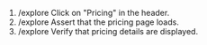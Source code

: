 1. /explore Click on "Pricing" in the header.
2. /explore Assert that the pricing page loads.
3. /explore Verify that pricing details are displayed.